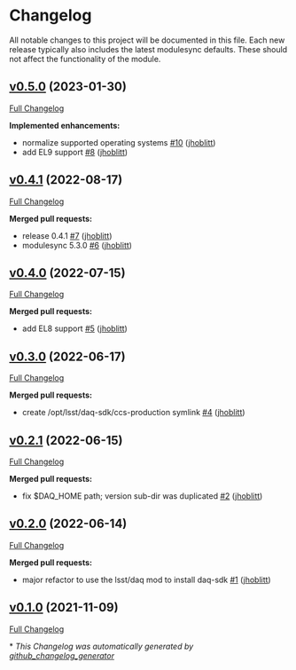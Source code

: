 # Changelog

All notable changes to this project will be documented in this file.
Each new release typically also includes the latest modulesync defaults.
These should not affect the functionality of the module.

## [v0.5.0](https://github.com/lsst-it/puppet-ccs_daq/tree/v0.5.0) (2023-01-30)

[Full Changelog](https://github.com/lsst-it/puppet-ccs_daq/compare/v0.4.1...v0.5.0)

**Implemented enhancements:**

- normalize supported operating systems [\#10](https://github.com/lsst-it/puppet-ccs_daq/pull/10) ([jhoblitt](https://github.com/jhoblitt))
- add EL9 support [\#8](https://github.com/lsst-it/puppet-ccs_daq/pull/8) ([jhoblitt](https://github.com/jhoblitt))

## [v0.4.1](https://github.com/lsst-it/puppet-ccs_daq/tree/v0.4.1) (2022-08-17)

[Full Changelog](https://github.com/lsst-it/puppet-ccs_daq/compare/v0.4.0...v0.4.1)

**Merged pull requests:**

- release 0.4.1 [\#7](https://github.com/lsst-it/puppet-ccs_daq/pull/7) ([jhoblitt](https://github.com/jhoblitt))
- modulesync 5.3.0 [\#6](https://github.com/lsst-it/puppet-ccs_daq/pull/6) ([jhoblitt](https://github.com/jhoblitt))

## [v0.4.0](https://github.com/lsst-it/puppet-ccs_daq/tree/v0.4.0) (2022-07-15)

[Full Changelog](https://github.com/lsst-it/puppet-ccs_daq/compare/v0.3.0...v0.4.0)

**Merged pull requests:**

- add EL8 support [\#5](https://github.com/lsst-it/puppet-ccs_daq/pull/5) ([jhoblitt](https://github.com/jhoblitt))

## [v0.3.0](https://github.com/lsst-it/puppet-ccs_daq/tree/v0.3.0) (2022-06-17)

[Full Changelog](https://github.com/lsst-it/puppet-ccs_daq/compare/v0.2.1...v0.3.0)

**Merged pull requests:**

- create /opt/lsst/daq-sdk/ccs-production symlink [\#4](https://github.com/lsst-it/puppet-ccs_daq/pull/4) ([jhoblitt](https://github.com/jhoblitt))

## [v0.2.1](https://github.com/lsst-it/puppet-ccs_daq/tree/v0.2.1) (2022-06-15)

[Full Changelog](https://github.com/lsst-it/puppet-ccs_daq/compare/v0.2.0...v0.2.1)

**Merged pull requests:**

- fix $DAQ\_HOME path; version sub-dir was duplicated [\#2](https://github.com/lsst-it/puppet-ccs_daq/pull/2) ([jhoblitt](https://github.com/jhoblitt))

## [v0.2.0](https://github.com/lsst-it/puppet-ccs_daq/tree/v0.2.0) (2022-06-14)

[Full Changelog](https://github.com/lsst-it/puppet-ccs_daq/compare/v0.1.0...v0.2.0)

**Merged pull requests:**

- major refactor to use the lsst/daq mod to install daq-sdk [\#1](https://github.com/lsst-it/puppet-ccs_daq/pull/1) ([jhoblitt](https://github.com/jhoblitt))

## [v0.1.0](https://github.com/lsst-it/puppet-ccs_daq/tree/v0.1.0) (2021-11-09)

[Full Changelog](https://github.com/lsst-it/puppet-ccs_daq/compare/3ffe67ac0b5ce84aff39d5af0861ac5129103d75...v0.1.0)



\* *This Changelog was automatically generated by [github_changelog_generator](https://github.com/github-changelog-generator/github-changelog-generator)*
